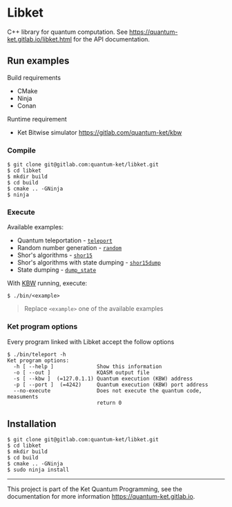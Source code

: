 # Libket

C++ library for quantum computation. See
https://quantum-ket.gitlab.io/libket.html for the API documentation.

## Run examples

Build requirements

* CMake 
* Ninja
* Conan 

Runtime requirement

* Ket Bitwise simulator https://gitlab.com/quantum-ket/kbw

### Compile 

```console
$ git clone git@gitlab.com:quantum-ket/libket.git
$ cd libket
$ mkdir build
$ cd build
$ cmake .. -GNinja
$ ninja
```

### Execute 

Available examples:

* Quantum teleportation - [`teleport`](examples/teleport.cpp) 
* Random number generation - [`random`](examples/random.cpp) 
* Shor's algorithms - [`shor15`](examples/shor15.cpp)
* Shor's algorithms with state dumping - [`shor15dump`](examples/shor15dump.cpp)
* State dumping - [`dump_state`](examples/dump_state.cpp)

With [KBW](https://gitlab.com/quantum-ket/kbw#installation) running, execute:
```console
$ ./bin/<example>
```
> Replace `<example>` one of the available examples

### Ket program options

Every program linked with Libket accept the follow options 

```console
$ ./bin/teleport -h
Ket program options:
  -h [ --help ]              Show this information
  -o [ --out ]               KQASM output file
  -s [ --kbw ]  (=127.0.1.1) Quantum execution (KBW) address
  -p [ --port ]  (=4242)     Quantum execution (KBW) port address
  --no-execute               Does not execute the quantum code, measuments 
                             return 0
```

## Installation

```console
$ git clone git@gitlab.com:quantum-ket/libket.git
$ cd libket
$ mkdir build
$ cd build
$ cmake .. -GNinja
$ sudo ninja install
```

-----------

This project is part of the Ket Quantum Programming, see the documentation for
more information https://quantum-ket.gitlab.io.
